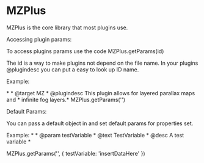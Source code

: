# MZPlus
 MZPlus is the core library that most plugins use.
 
 Accessing plugin params: 
 
 To access plugins params use the code MZPlus.getParams(id)
 
 The id is a way to make plugins not depend on the file name. In your plugins @plugindesc you can put a easy to look up ID name. 
 
Example: 

\*
\* @target MZ
\* @plugindesc <PluginTest> This plugin allows for layered parallax maps and
\* infinite fog layers.\*
MZPlus.getParams('<PluginTest>')

Default Params: 

You can pass a default object in and set default params for properties set.

Example: 
\*
\* @param testVariable
\* @text TestVariable
\* @desc A test variable
\*

MZPlus.getParams('<PluginTest>', {
testVariable: 'insertDataHere'
})
